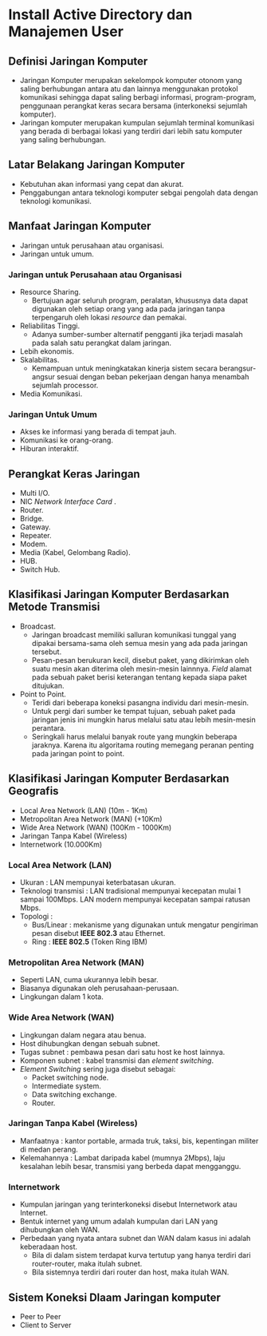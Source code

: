 # Install Active Directory dan Manajemen User

## Definisi Jaringan Komputer

- Jaringan Komputer merupakan sekelompok komputer otonom yang saling berhubungan antara atu dan lainnya menggunakan protokol komunikasi sehingga dapat saling berbagi informasi, program-program, penggunaan perangkat keras secara bersama (interkoneksi sejumlah komputer).
- Jaringan komputer merupakan kumpulan sejumlah terminal komunikasi yang berada di berbagai lokasi yang terdiri dari lebih satu komputer yang saling berhubungan.

## Latar Belakang Jaringan Komputer

- Kebutuhan akan informasi yang cepat dan akurat.
- Penggabungan antara teknologi komputer sebgai pengolah data dengan teknologi komunikasi.

## Manfaat Jaringan Komputer

- Jaringan untuk perusahaan atau organisasi.
- Jaringan untuk umum.

### Jaringan untuk Perusahaan atau Organisasi

- Resource Sharing.
  - Bertujuan agar seluruh program, peralatan, khususnya data dapat digunakan oleh setiap orang yang ada pada jaringan tanpa terpengaruh oleh lokasi _resource_ dan pemakai.
- Reliabilitas Tinggi.
  - Adanya sumber-sumber alternatif pengganti jika terjadi masalah pada salah satu perangkat dalam jaringan.
- Lebih ekonomis.
- Skalabilitas.
  - Kemampuan untuk meningkatakan kinerja sistem secara berangsur-angsur sesuai dengan beban pekerjaan dengan hanya menambah sejumlah processor.
- Media Komunikasi.

### Jaringan Untuk Umum

- Akses ke informasi yang berada di tempat jauh.
- Komunikasi ke orang-orang.
- Hiburan interaktif.

## Perangkat Keras Jaringan

- Multi I/O.
- NIC _Network Interface Card_ .
- Router.
- Bridge.
- Gateway.
- Repeater.
- Modem.
- Media (Kabel, Gelombang Radio).
- HUB.
- Switch Hub.

## Klasifikasi Jaringan Komputer Berdasarkan Metode Transmisi

- Broadcast.
  - Jaringan broadcast memiliki salluran komunikasi tunggal yang dipakai bersama-sama oleh semua mesin yang ada pada jaringan tersebut.
  - Pesan-pesan berukuran kecil, disebut paket, yang dikirimkan oleh suatu mesin akan diterima oleh mesin-mesin lainnnya. _Field_ alamat pada sebuah paket berisi keterangan tentang kepada siapa paket ditujukan.
- Point to Point.
  - Teridi dari beberapa koneksi pasangna individu dari mesin-mesin.
  - Untuk pergi dari sumber ke tempat tujuan, sebuah paket pada jaringan jenis ini mungkin harus melalui satu atau lebih mesin-mesin perantara.
  - Seringkali harus melalui banyak route yang mungkin beberapa jaraknya. Karena itu algoritama routing memegang peranan penting pada jaringan point to point.

## Klasifikasi Jaringan Komputer Berdasarkan Geografis

- Local Area Network (LAN) (10m - 1Km)
- Metropolitan Area Network (MAN) (+10Km)
- Wide Area Network (WAN) (100Km - 1000Km)
- Jaringan Tanpa Kabel (Wireless)
- Internetwork (10.000Km)

### Local Area Network (LAN)

- Ukuran : LAN mempunyai keterbatasan ukuran.
- Teknologi transmisi : LAN tradisional mempunyai kecepatan mulai 1 sampai 100Mbps. LAN modern mempunyai kecepatan sampai ratusan Mbps.
- Topologi :
  - Bus/Linear : mekanisme yang digunakan untuk mengatur pengiriman pesan disebut **IEEE 802.3** atau Ethernet.
  - Ring : **IEEE 802.5** (Token Ring IBM)

### Metropolitan Area Network (MAN)

- Seperti LAN, cuma ukurannya lebih besar.
- Biasanya digunakan oleh perusahaan-perusaan.
- Lingkungan dalam 1 kota.

### Wide Area Network (WAN)

- Lingkungan dalam negara atau benua.
- Host dihubungkan dengan sebuah subnet.
- Tugas subnet : pembawa pesan dari satu host ke host lainnya.
- Komponen subnet : kabel transmisi dan _element switching_.
- _Element Switching_ sering juga disebut sebagai:
  - Packet switching node.
  - Intermediate system.
  - Data switching exchange.
  - Router.

### Jaringan Tanpa Kabel (Wireless)

- Manfaatnya : kantor portable, armada truk, taksi, bis, kepentingan militer di medan perang.
- Kelemahannya : Lambat daripada kabel (mumnya 2Mbps), laju kesalahan lebih besar, transmisi yang berbeda dapat mengganggu.

### Internetwork

- Kumpulan jaringan yang terinterkoneksi disebut Internetwork atau Internet.
- Bentuk internet yang umum adalah kumpulan dari LAN yang dihubungkan oleh WAN.
- Perbedaan yang nyata antara subnet dan WAN dalam kasus ini adalah keberadaan host.
  - Bila di dalam sistem terdapat kurva tertutup yang hanya terdiri dari router-router, maka itulah subnet.
  - Bila sistemnya terdiri dari router dan host, maka itulah WAN.

## Sistem Koneksi Dlaam Jaringan komputer

- Peer to Peer
- Client to Server
